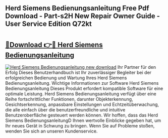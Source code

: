 ## Herd Siemens Bedienungsanleitung Free Pdf Download - Part-s2H New Repair Owner Guide - User Service Edition Q72kt

# <h2><a href="http://df3sm5x.blite.top/?on=Herd+Siemens+Bedienungsanleitung">🔗Download 👉🔴 Herd Siemens Bedienungsanleitung</a></h2>

[![Herd Siemens Bedienungsanleitung new download](https://i.imgur.com/lujVjoI.png)](http://df3sm5x.blite.top/?on=Herd+Siemens+Bedienungsanleitung)
Ihr Partner für den Erfolg Dieses Benutzerhandbuch ist Ihr zuverlässiger Begleiter bei der erfolgreichen Bedienung und Wartung Ihres Herd Siemens Bedienungsanleitung. Wichtige Informationen zur Software Herd Siemens Bedienungsanleitung Dieses Produkt erfordert kompatible Software für eine optimale Leistung. Herd Siemens Bedienungsanleitung verfügt über eine Reihe fortschrittlicher Funktionen, darunter Objekterkennung, Gesichtserkennung, anpassbare Einstellungen und Echtzeitüberwachung, die alle einfach über die benutzerfreundliche und intuitive Benutzeroberfläche gesteuert werden können. Wir hoffen, dass das Herd Siemens BedienungsanleitungD Ihnen wertvolle Einblicke gegeben hat, um Ihr neues Gerät in Schwung zu bringen. Wenn Sie auf Probleme stoßen, wenden Sie sich an unseren Kundenservice.
